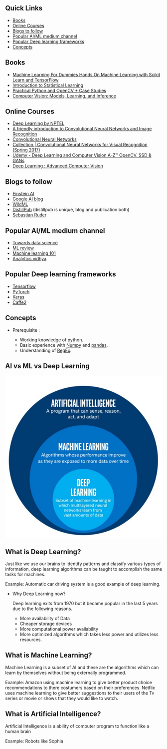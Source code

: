 ## Quick Links

- [Books](#books)
- [Online Courses](#online-course)
- [Blogs to follow](#blogs-to-follow)
- [Popular AI/ML medium channel](#popular-ai/ml-medium-channel)
- [Popular Deep learning frameworks](#popular-deep-learning-frameworks)
- [Concepts](#concepts)

## Books

- [Machine Learning For Dummies Hands On Machine Learning with Scikit Learn and TensorFlow](https://github.com/yanshengjia/ml-road/blob/master/resources/Hands%20On%20Machine%20Learning%20with%20Scikit%20Learn%20and%20TensorFlow.pdf)
- [Introduction to Statistical Learning](https://www-bcf.usc.edu/~gareth/ISL/ISLR%20Seventh%20Printing.pdf)
- [Practical Python and OpenCV + Case Studies](https://github.com/Shivanandroy/Study-Materials/blob/master/Practical%20Python%20and%20OpenCV%2C%203rd%20Edition.pdf)
- [Computer Vision: Models, Learning, and Inference](https://web.itu.edu.tr/hulyayalcin/Signal_Processing_Books/2010_Szeliski_ComputerVision.pdf)

## Online Courses

- [Deep Learning by NPTEL](https://nptel.ac.in/courses/106106184/)
- [A friendly introduction to Convolutional Neural Networks and Image Recognition](https://www.youtube.com/watch?v=2-Ol7ZB0MmU)
- [Convolutional Neural Networks](https://www.coursera.org/learn/convolutional-neural-networks)
- [Collection | Convolutional Neural Networks for Visual Recognition (Spring 2017)](https://www.youtube.com/watch?v=vT1JzLTH4G4&list=PL3FW7Lu3i5JvHM8ljYj-zLfQRF3EO8sYv)
- [Udemy - Deep Learning and Computer Vision A-Z™ OpenCV, SSD & GANs](https://www.udemy.com/course/computer-vision-a-z/)
- [Deep Learning : Advanced Computer Vision](https://www.udemy.com/advanced-computer-vision/?src=sac&kw=deep%20learning%3A%20advanced)

## Blogs to follow

- [Einstein AI](https://einstein.ai/research)
- [Google AI blog](https://ai.googleblog.com/)
- [WildML](http://www.wildml.com/)
- [DistillPub](https://distill.pub/) (distillpub is unique, blog and publication both)
- [Sebastian Ruder](http://ruder.io/)

## Popular AI/ML medium channel

- [Towards data science](https://towardsdatascience.com/)
- [ML review](https://medium.com/mlreview)
- [Machine learning 101](https://medium.com/machine-learning-101)
- [Analytics vidhya](https://medium.com/analytics-vidhya)

## Popular Deep learning frameworks

- [Tensorflow](https://www.tensorflow.org/)
- [PyTorch](https://pytorch.org/)
- [Keras](https://keras.io/)
- [Caffe2](https://caffe2.ai/)

## Concepts

- Prerequisite :

 	-	Working knowledge of python.
 	- 	Basic experience with [Numpy](https://colab.research.google.com/github/GokuMohandas/practicalAI/blob/master/notebooks/02_NumPy.ipynb) and [pandas](https://colab.research.google.com/github/GokuMohandas/practicalAI/blob/master/notebooks/03_Pandas.ipynb).
 	- 	Understanding of [RegEx](https://www.analyticsvidhya.com/blog/2015/06/regular-expression-python/).

## AI vs ML vs Deep Learning

![](../../Images/aivsml.jpeg)

## What is Deep Learning?

Just like we use our brains to identify patterns and classify various types of information, deep learning algorithms can be taught to accomplish the same tasks for machines.

   Example:
   Automatic car driving system is a good example of deep learning.

- Why Deep Learning now?

   Deep learning exits from 1970 but it became popular in the last 5 years due to the following reasons.
    - More availability of Data 
    - Cheaper storage devices
    - More computational power availability
    - More optimized algorithms which takes less power and utilizes less resources.

## What is Machine Learning?

Machine Learning is a subset of AI and these are the algorithms which can learn by themselves without being externally programmed.

Example:
Amazon using machine learning to give better product choice recommendations to there costumers based on their preferences.
Netflix uses machine learning to give better suggestions to their users of the Tv series or movie or shows that they would like to watch.

## What is Artificial Intelligence?

Artificial Intelligence is a ability of computer program to function like a human brain

Example: Robots like Sophia